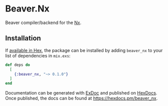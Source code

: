 # Beaver.Nx

Beaver compiler/backend for the [Nx](https://github.com/elixir-nx/nx/tree/main/nx#readme).

## Installation

If [available in Hex](https://hex.pm/docs/publish), the package can be installed
by adding `beaver_nx` to your list of dependencies in `mix.exs`:

```elixir
def deps do
  [
    {:beaver_nx, "~> 0.1.0"}
  ]
end
```

Documentation can be generated with [ExDoc](https://github.com/elixir-lang/ex_doc)
and published on [HexDocs](https://hexdocs.pm). Once published, the docs can
be found at <https://hexdocs.pm/beaver_nx>.
